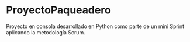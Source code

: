 # ProyectoPaqueadero

Proyecto en consola desarrollado en Python como parte de un mini Sprint aplicando la metodología Scrum.
